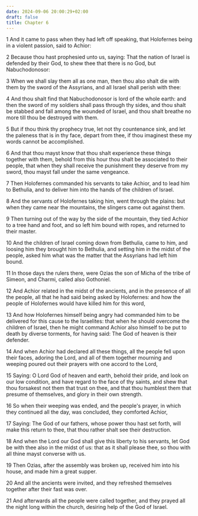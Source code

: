 ```yaml
---
date: 2024-09-06 20:00:29+02:00
draft: false
title: Chapter 6
---
```




1 And it came to pass when they had left off speaking, that Holofernes being in a violent passion, said to Achior:

2 Because thou hast prophesied unto us, saying: That the nation of Israel is defended by their God, to shew thee that there is no God, but Nabuchodonosor:

3 When we shall slay them all as one man, then thou also shalt die with them by the sword of the Assyrians, and all Israel shall perish with thee:

4 And thou shalt find that Nabuchodonosor is lord of the whole earth: and then the sword of my soldiers shall pass through thy sides, and thou shalt be stabbed and fall among the wounded of Israel, and thou shalt breathe no more till thou be destroyed with them.

5 But if thou think thy prophecy true, let not thy countenance sink, and let the paleness that is in thy face, depart from thee, if thou imaginest these my words cannot be accomplished.

6 And that thou mayst know that thou shalt experience these things together with them, behold from this hour thou shalt be associated to their people, that when they shall receive the punishment they deserve from my sword, thou mayst fall under the same vengeance.

7 Then Holofernes commanded his servants to take Achior, and to lead him to Bethulia, and to deliver him into the hands of the children of Israel.

8 And the servants of Holofernes taking him, went through the plains: but when they came near the mountains, the slingers came out against them.

9 Then turning out of the way by the side of the mountain, they tied Achior to a tree hand and foot, and so left him bound with ropes, and returned to their master.

10 And the children of Israel coming down from Bethulia, came to him, and loosing him they brought him to Bethulia, and setting him in the midst of the people, asked him what was the matter that the Assyrians had left him bound.

11 In those days the rulers there, were Ozias the son of Micha of the tribe of Simeon, and Charmi, called also Gothoniel.

12 And Achior related in the midst of the ancients, and in the presence of all the people, all that he had said being asked by Holofernes: and how the people of Holofernes would have killed him for this word,

13 And how Holofernes himself being angry had commanded him to be delivered for this cause to the Israelites: that when he should overcome the children of Israel, then he might command Achior also himself to be put to death by diverse torments, for having said: The God of heaven is their defender.

14 And when Achior had declared all these things, all the people fell upon their faces, adoring the Lord, and all of them together mourning and weeping poured out their prayers with one accord to the Lord,

15 Saying: O Lord God of heaven and earth, behold their pride, and look on our low condition, and have regard to the face of thy saints, and shew that thou forsakest not them that trust on thee, and that thou humblest them that presume of themselves, and glory in their own strength.

16 So when their weeping was ended, and the people's prayer, in which they continued all the day, was concluded, they comforted Achior,

17 Saying: The God of our fathers, whose power thou hast set forth, will make this return to thee, that thou rather shalt see their destruction.

18 And when the Lord our God shall give this liberty to his servants, let God be with thee also in the midst of us: that as it shall please thee, so thou with all thine mayst converse with us.

19 Then Ozias, after the assembly was broken up, received him into his house, and made him a great supper.

20 And all the ancients were invited, and they refreshed themselves together after their fast was over.

21 And afterwards all the people were called together, and they prayed all the night long within the church, desiring help of the God of Israel.

